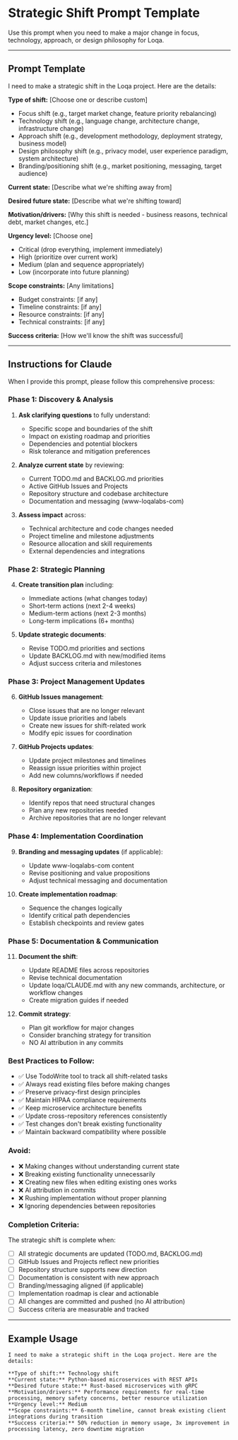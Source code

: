 # Strategic Shift Prompt Template

Use this prompt when you need to make a major change in focus, technology, approach, or design philosophy for Loqa.

---

## Prompt Template

I need to make a strategic shift in the Loqa project. Here are the details:

**Type of shift:** [Choose one or describe custom]
- Focus shift (e.g., target market change, feature priority rebalancing)
- Technology shift (e.g., language change, architecture change, infrastructure change)
- Approach shift (e.g., development methodology, deployment strategy, business model)
- Design philosophy shift (e.g., privacy model, user experience paradigm, system architecture)
- Branding/positioning shift (e.g., market positioning, messaging, target audience)

**Current state:** [Describe what we're shifting away from]

**Desired future state:** [Describe what we're shifting toward]

**Motivation/drivers:** [Why this shift is needed - business reasons, technical debt, market changes, etc.]

**Urgency level:** [Choose one]
- Critical (drop everything, implement immediately)
- High (prioritize over current work)
- Medium (plan and sequence appropriately)
- Low (incorporate into future planning)

**Scope constraints:** [Any limitations]
- Budget constraints: [if any]
- Timeline constraints: [if any]
- Resource constraints: [if any]
- Technical constraints: [if any]

**Success criteria:** [How we'll know the shift was successful]

---

## Instructions for Claude

When I provide this prompt, please follow this comprehensive process:

### Phase 1: Discovery & Analysis
1. **Ask clarifying questions** to fully understand:
   - Specific scope and boundaries of the shift
   - Impact on existing roadmap and priorities
   - Dependencies and potential blockers
   - Risk tolerance and mitigation preferences

2. **Analyze current state** by reviewing:
   - Current TODO.md and BACKLOG.md priorities
   - Active GitHub Issues and Projects
   - Repository structure and codebase architecture
   - Documentation and messaging (www-loqalabs-com)

3. **Assess impact** across:
   - Technical architecture and code changes needed
   - Project timeline and milestone adjustments
   - Resource allocation and skill requirements
   - External dependencies and integrations

### Phase 2: Strategic Planning
4. **Create transition plan** including:
   - Immediate actions (what changes today)
   - Short-term actions (next 2-4 weeks)
   - Medium-term actions (next 2-3 months)
   - Long-term implications (6+ months)

5. **Update strategic documents**:
   - Revise TODO.md priorities and sections
   - Update BACKLOG.md with new/modified items
   - Adjust success criteria and milestones

### Phase 3: Project Management Updates
6. **GitHub Issues management**:
   - Close issues that are no longer relevant
   - Update issue priorities and labels
   - Create new issues for shift-related work
   - Modify epic issues for coordination

7. **GitHub Projects updates**:
   - Update project milestones and timelines
   - Reassign issue priorities within project
   - Add new columns/workflows if needed

8. **Repository organization**:
   - Identify repos that need structural changes
   - Plan any new repositories needed
   - Archive repositories that are no longer relevant

### Phase 4: Implementation Coordination
9. **Branding and messaging updates** (if applicable):
   - Update www-loqalabs-com content
   - Revise positioning and value propositions
   - Adjust technical messaging and documentation

10. **Create implementation roadmap**:
    - Sequence the changes logically
    - Identify critical path dependencies
    - Establish checkpoints and review gates

### Phase 5: Documentation & Communication
11. **Document the shift**:
    - Update README files across repositories
    - Revise technical documentation
    - Update loqa/CLAUDE.md with any new commands, architecture, or workflow changes
    - Create migration guides if needed

12. **Commit strategy**:
    - Plan git workflow for major changes
    - Consider branching strategy for transition
    - NO AI attribution in any commits

### Best Practices to Follow:
- ✅ Use TodoWrite tool to track all shift-related tasks
- ✅ Always read existing files before making changes
- ✅ Preserve privacy-first design principles
- ✅ Maintain HIPAA compliance requirements
- ✅ Keep microservice architecture benefits
- ✅ Update cross-repository references consistently
- ✅ Test changes don't break existing functionality
- ✅ Maintain backward compatibility where possible

### Avoid:
- ❌ Making changes without understanding current state
- ❌ Breaking existing functionality unnecessarily
- ❌ Creating new files when editing existing ones works
- ❌ AI attribution in commits
- ❌ Rushing implementation without proper planning
- ❌ Ignoring dependencies between repositories

### Completion Criteria:
The strategic shift is complete when:
- [ ] All strategic documents are updated (TODO.md, BACKLOG.md)
- [ ] GitHub Issues and Projects reflect new priorities
- [ ] Repository structure supports new direction
- [ ] Documentation is consistent with new approach
- [ ] Branding/messaging aligned (if applicable)
- [ ] Implementation roadmap is clear and actionable
- [ ] All changes are committed and pushed (no AI attribution)
- [ ] Success criteria are measurable and tracked

---

## Example Usage

```
I need to make a strategic shift in the Loqa project. Here are the details:

**Type of shift:** Technology shift
**Current state:** Python-based microservices with REST APIs
**Desired future state:** Rust-based microservices with gRPC
**Motivation/drivers:** Performance requirements for real-time processing, memory safety concerns, better resource utilization
**Urgency level:** Medium
**Scope constraints:** 6-month timeline, cannot break existing client integrations during transition
**Success criteria:** 50% reduction in memory usage, 3x improvement in processing latency, zero downtime migration
```